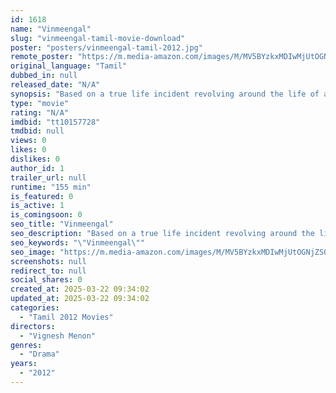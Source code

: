 ```yaml
---
id: 1618
name: "Vinmeengal"
slug: "vinmeengal-tamil-movie-download"
poster: "posters/vinmeengal-tamil-2012.jpg"
remote_poster: "https://m.media-amazon.com/images/M/MV5BYzkxMDIwMjUtOGNjZS00ZTNlLWEyYzQtNGYzNzE5Mzg0YmUyXkEyXkFqcGdeQXVyMTgwOTE5NDk@._V1_SX300.jpg"
original_language: "Tamil"
dubbed_in: null
released_date: "N/A"
synopsis: "Based on a true life incident revolving around the life of a physically challenged protagonist."
type: "movie"
rating: "N/A"
imdbid: "tt10157728"
tmdbid: null
views: 0
likes: 0
dislikes: 0
author_id: 1
trailer_url: null
runtime: "155 min"
is_featured: 0
is_active: 1
is_comingsoon: 0
seo_title: "Vinmeengal"
seo_description: "Based on a true life incident revolving around the life of a physically challenged protagonist."
seo_keywords: "\"Vinmeengal\""
seo_image: "https://m.media-amazon.com/images/M/MV5BYzkxMDIwMjUtOGNjZS00ZTNlLWEyYzQtNGYzNzE5Mzg0YmUyXkEyXkFqcGdeQXVyMTgwOTE5NDk@._V1_SX300.jpg"
screenshots: null
redirect_to: null
social_shares: 0
created_at: 2025-03-22 09:34:02
updated_at: 2025-03-22 09:34:02
categories:
  - "Tamil 2012 Movies"
directors:
  - "Vignesh Menon"
genres:
  - "Drama"
years:
  - "2012"
---
```


